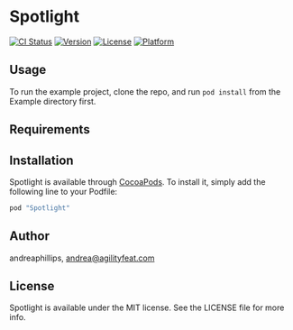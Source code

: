 # Spotlight

[![CI Status](http://img.shields.io/travis/andreaphillips/Spotlight.svg?style=flat)](https://travis-ci.org/andreaphillips/Spotlight)
[![Version](https://img.shields.io/cocoapods/v/Spotlight.svg?style=flat)](http://cocoapods.org/pods/Spotlight)
[![License](https://img.shields.io/cocoapods/l/Spotlight.svg?style=flat)](http://cocoapods.org/pods/Spotlight)
[![Platform](https://img.shields.io/cocoapods/p/Spotlight.svg?style=flat)](http://cocoapods.org/pods/Spotlight)

## Usage

To run the example project, clone the repo, and run `pod install` from the Example directory first.

## Requirements

## Installation

Spotlight is available through [CocoaPods](http://cocoapods.org). To install
it, simply add the following line to your Podfile:

```ruby
pod "Spotlight"
```

## Author

andreaphillips, andrea@agilityfeat.com

## License

Spotlight is available under the MIT license. See the LICENSE file for more info.
